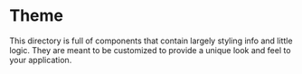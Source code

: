 # Theme

This directory is full of components that contain largely styling info and little logic.
They are meant to be customized to provide a unique look and feel to your application.